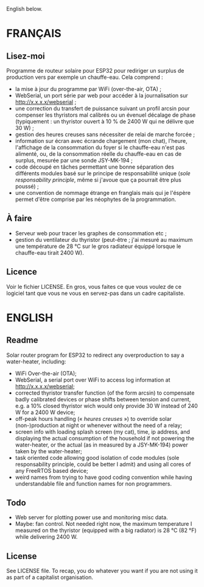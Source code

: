English below.

FRANÇAIS
=========

Lisez-moi
---------

Programme de routeur solaire pour ESP32 pour rediriger un
surplus de production vers par exemple un chauffe-eau. Cela
comprend :

* la mise à jour du programme par WiFi (over-the-air, OTA) ;
* WebSerial, un port série par web pour accéder à la
  journalisation sur http://x.x.x.x/webserial ;
* une correction du transfert de puissance suivant un profil
  arcsin pour compenser les thyristors mal calibrés ou un
  évenuel décalage de phase (typiquement : un thyristor
  ouvert à 10 % de 2400 W qui ne délivre que 30 W) ;
* gestion des heures creuses sans nécessiter de relai de
  marche forcée ;
* information sur écran avec écrande chargement (mon chat),
  l'heure, l'affichage de la consommation du foyer si le
  chauffe-eau n'est pas alimenté, ou, de la consommation
  réelle du chauffe-eau en cas de surplus, mesurée par une
  sonde JSY-MK-194 ;
* code découpé en tâches permettant une bonne séparation des
  différents modules basé sur le principe de responsabilité
  unique (*sole responsability principle*, même si j'avoue
  que ça pourrait être plus poussé) ;
* une convention de nommage étrange en franglais mais qui je
  l'éspère permet d'être comprise par les néophytes de la
  programmation.

À faire
-------

* Serveur web pour tracer les graphes de consommation etc ;
* gestion du ventilateur du thyristor (peut-être ; j'ai
  mesuré au maximum une température de 28 °C sur le gros
  radiateur équippé lorsque le chauffe-eau tirait 2400 W).

Licence
-------

Voir le fichier LICENSE. En gros, vous faites ce que vous
voulez de ce logiciel tant que vous ne vous en servez-pas
dans un cadre capitaliste.

ENGLISH
=======

Readme
------

Solar router program for ESP32 to redirect any
overproduction to say a water-heater, including:

* WiFi Over-the-air (OTA);
* WebSerial, a serial port over WiFi to access log
  information at http://x.x.x.x/webserial;
* corrected thyristor transfer function (of the form arcsin)
  to compensate badly calibrated devices or phase shifts
  between tension and current, e.g. a 10% closed thyristor
  wich would only provide 30 W instead of 240 W for a 2400 W
  device;
* off-peak hours handling (« *heures creuses* ») to override
  solar (non-)production at night or whenever without the
  need of a relay;
* screen info with loading splash screen (my cat), time,
  ip address, and displaying the actual consumption of the
  household if not powering the water-heater, or the actual
  (as in measured by a JSY-MK-194) power taken by the
  water-heater;
* task oriented code allowing good isolation of code modules
  (sole responsability principle, could be better I admit)
  and using all cores of any FreeRTOS based device;
* weird names from trying to have good coding convention
  while having understandable file and function names for
  non programmers.

Todo
----

* Web server for plotting power use and monitoring misc
  data.
* Maybe: fan control. Not needed right now, the maximum
  temperature I measured on the thyristor (equipped with a
  big radiator) is 28 °C (82 °F) while delivering 2400 W.

License
-------

See LICENSE file. To recap, you do whatever you want if you
are not using it as part of a capitalist organisation.

